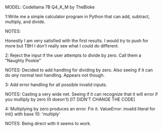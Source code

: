 MODEL: Codellama 7B Q4_K_M by TheBloke

1:Write me a simple calculator program in Python that can add, subtract, multiply, and divide.

NOTES:

Honestly I am very satisfied with the first results. I would try to push for more but TBH I don't really see what I could do different.

2: Reject the input if the user attempts to divide by zero. Call them a "Naughty Pookie"

NOTES: Decided to add handling for dividing by zero. Also seeing if it can do *any* normal text handling. Appears not though.

3: Add error handling for all possible invalid inputs.

NOTES: Casting a very wide net. Seeing if it can recognize that it will error if you multiply by zero (It doesn't) [IT DIDN'T CHANGE THE CODE]

4: Multiplying by zero produces an error. Fix it. ValueError: invalid literal for int() with base 10: 'multiply'

NOTES: Being direct with it seems to work.

